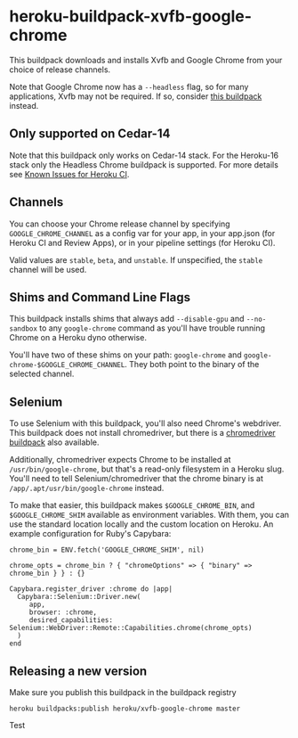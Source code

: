 # heroku-buildpack-xvfb-google-chrome

This buildpack downloads and installs Xvfb and Google Chrome from your choice
of release channels.

Note that Google Chrome now has a `--headless` flag, so for many applications,
Xvfb may not be required. If so, consider [this buildpack](https://github.com/heroku/heroku-buildpack-google-chrome) instead.

## Only supported on Cedar-14

Note that this buildpack only works on Cedar-14 stack. For the Heroku-16 stack only the Headless Chrome buildpack is supported. For more details see [Known Issues for Heroku CI](https://devcenter.heroku.com/articles/heroku-ci#xvfb-chrome-buildpack-and-heroku-16).

## Channels

You can choose your Chrome release channel by specifying `GOOGLE_CHROME_CHANNEL` as
a config var for your app, in your app.json (for Heroku CI and Review Apps),
or in your pipeline settings (for Heroku CI).

Valid values are `stable`, `beta`, and `unstable`. If unspecified, the `stable`
channel will be used.

## Shims and Command Line Flags

This buildpack installs shims that always add `--disable-gpu`
and `--no-sandbox` to any `google-chrome` command as you'll have trouble
running Chrome on a Heroku dyno otherwise.

You'll have two of these shims on your path: `google-chrome` and
`google-chrome-$GOOGLE_CHROME_CHANNEL`. They both point to the binary of
the selected channel.

## Selenium

To use Selenium with this buildpack, you'll also need Chrome's webdriver.
This buildpack does not install chromedriver, but there is a
[chromedriver buildpack](https://github.com/heroku/heroku-buildpack-chromedriver)
also available.

Additionally, chromedriver expects Chrome to be installed at `/usr/bin/google-chrome`,
but that's a read-only filesystem in a Heroku slug. You'll need to tell Selenium/chromedriver
that the chrome binary is at `/app/.apt/usr/bin/google-chrome` instead.

To make that easier, this buildpack makes `$GOOGLE_CHROME_BIN`, and
`$GOOGLE_CHROME_SHIM` available as environment variables. With them, you can 
use the standard location locally and the custom location on Heroku. An example 
configuration for Ruby's Capybara:

```
chrome_bin = ENV.fetch('GOOGLE_CHROME_SHIM', nil)

chrome_opts = chrome_bin ? { "chromeOptions" => { "binary" => chrome_bin } } : {}

Capybara.register_driver :chrome do |app|
  Capybara::Selenium::Driver.new(
     app,
     browser: :chrome,
     desired_capabilities: Selenium::WebDriver::Remote::Capabilities.chrome(chrome_opts)
  )
end
```

## Releasing a new version

Make sure you publish this buildpack in the buildpack registry

`heroku buildpacks:publish heroku/xvfb-google-chrome master`

Test
